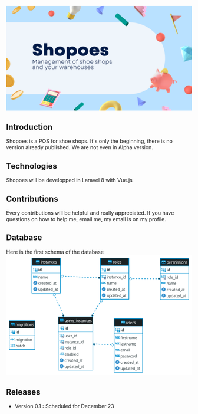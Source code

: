 ![shopoes](https://github.com/716r15/shopoes/blob/main/Shopoes.png)

## Introduction

Shopoes is a POS for shoe shops. It's only the beginning, there is no version already published. We are not even in Alpha version.

## Technologies

Shopoes will be developped in Laravel 8 with Vue.js

## Contributions

Every contributions will be helpful and really appreciated. If you have questions on how to help me, email me, my email is on my profile.

## Database

Here is the first schema of the database <br />
![database](https://github.com/716r15/shopoes/blob/main/database.png)

## Releases

- Version 0.1 : Scheduled for December 23 
